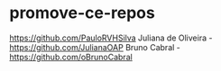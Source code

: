 # promove-ce-repos

https://github.com/PauloRVHSilva
Juliana de Oliveira - https://github.com/JulianaOAP
Bruno Cabral - https://github.com/oBrunoCabral

